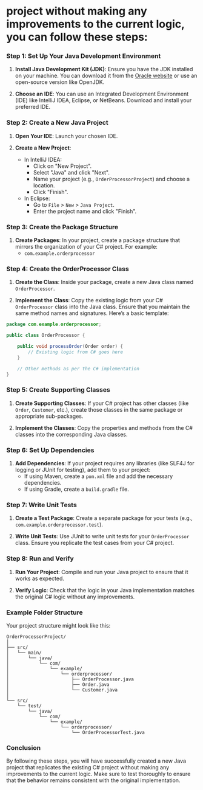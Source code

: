 # project without making any improvements to the current logic, you can follow these steps:

### Step 1: Set Up Your Java Development Environment

1. **Install Java Development Kit (JDK)**: Ensure you have the JDK installed on your machine. You can download it from the [Oracle website](https://www.oracle.com/java/technologies/javase-jdk11-downloads.html) or use an open-source version like OpenJDK.

2. **Choose an IDE**: You can use an Integrated Development Environment (IDE) like IntelliJ IDEA, Eclipse, or NetBeans. Download and install your preferred IDE.

### Step 2: Create a New Java Project

1. **Open Your IDE**: Launch your chosen IDE.

2. **Create a New Project**:
   - In IntelliJ IDEA: 
     - Click on "New Project".
     - Select "Java" and click "Next".
     - Name your project (e.g., `OrderProcessorProject`) and choose a location.
     - Click "Finish".
   - In Eclipse:
     - Go to `File` > `New` > `Java Project`.
     - Enter the project name and click "Finish".

### Step 3: Create the Package Structure

1. **Create Packages**: In your project, create a package structure that mirrors the organization of your C# project. For example:
   - `com.example.orderprocessor`

### Step 4: Create the OrderProcessor Class

1. **Create the Class**: Inside your package, create a new Java class named `OrderProcessor`.

2. **Implement the Class**: Copy the existing logic from your C# `OrderProcessor` class into the Java class. Ensure that you maintain the same method names and signatures. Here’s a basic template:

```java
package com.example.orderprocessor;

public class OrderProcessor {

    public void processOrder(Order order) {
        // Existing logic from C# goes here
    }

    // Other methods as per the C# implementation
}
```

### Step 5: Create Supporting Classes

1. **Create Supporting Classes**: If your C# project has other classes (like `Order`, `Customer`, etc.), create those classes in the same package or appropriate sub-packages.

2. **Implement the Classes**: Copy the properties and methods from the C# classes into the corresponding Java classes.

### Step 6: Set Up Dependencies

1. **Add Dependencies**: If your project requires any libraries (like SLF4J for logging or JUnit for testing), add them to your project:
   - If using Maven, create a `pom.xml` file and add the necessary dependencies.
   - If using Gradle, create a `build.gradle` file.

### Step 7: Write Unit Tests

1. **Create a Test Package**: Create a separate package for your tests (e.g., `com.example.orderprocessor.test`).

2. **Write Unit Tests**: Use JUnit to write unit tests for your `OrderProcessor` class. Ensure you replicate the test cases from your C# project.

### Step 8: Run and Verify

1. **Run Your Project**: Compile and run your Java project to ensure that it works as expected.

2. **Verify Logic**: Check that the logic in your Java implementation matches the original C# logic without any improvements.

### Example Folder Structure

Your project structure might look like this:

```
OrderProcessorProject/
│
├── src/
│   └── main/
│       └── java/
│           └── com/
│               └── example/
│                   └── orderprocessor/
│                       ├── OrderProcessor.java
│                       ├── Order.java
│                       └── Customer.java
│
└── src/
    └── test/
        └── java/
            └── com/
                └── example/
                    └── orderprocessor/
                        └── OrderProcessorTest.java
```

### Conclusion

By following these steps, you will have successfully created a new Java project that replicates the existing C# project without making any improvements to the current logic. Make sure to test thoroughly to ensure that the behavior remains consistent with the original implementation.